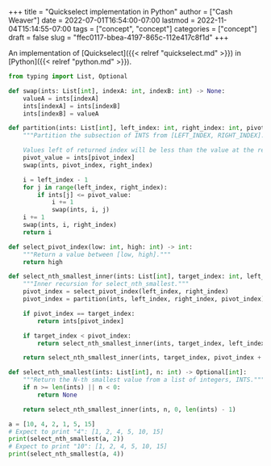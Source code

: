 +++
title = "Quickselect implementation in Python"
author = ["Cash Weaver"]
date = 2022-07-01T16:54:00-07:00
lastmod = 2022-11-04T15:14:55-07:00
tags = ["concept", "concept"]
categories = ["concept"]
draft = false
slug = "ffec0117-bbea-4197-865c-112e417c8f1d"
+++

An implementation of [Quickselect]({{< relref "quickselect.md" >}}) in [Python]({{< relref "python.md" >}}).

```python
from typing import List, Optional

def swap(ints: List[int], indexA: int, indexB: int) -> None:
    valueA = ints[indexA]
    ints[indexA] = ints[indexB]
    ints[indexB] = valueA

def partition(ints: List[int], left_index: int, right_index: int, pivot_index: int) -> int:
    """Partition the subsection of INTS from [LEFT_INDEX, RIGHT_INDEX].

    Values left of returned index will be less than the value at the returned index."""
    pivot_value = ints[pivot_index]
    swap(ints, pivot_index, right_index)

    i = left_index - 1
    for j in range(left_index, right_index):
        if ints[j] <= pivot_value:
            i += 1
            swap(ints, i, j)
    i += 1
    swap(ints, i, right_index)
    return i

def select_pivot_index(low: int, high: int) -> int:
    """Return a value between [low, high]."""
    return high

def select_nth_smallest_inner(ints: List[int], target_index: int, left_index: int, right_index: int) -> int:
    """Inner recursion for select_nth_smallest."""
    pivot_index = select_pivot_index(left_index, right_index)
    pivot_index = partition(ints, left_index, right_index, pivot_index)

    if pivot_index == target_index:
        return ints[pivot_index]

    if target_index < pivot_index:
        return select_nth_smallest_inner(ints, target_index, left_index, pivot_index - 1)

    return select_nth_smallest_inner(ints, target_index, pivot_index + 1, right_index)

def select_nth_smallest(ints: List[int], n: int) -> Optional[int]:
    """Return the N-th smallest value from a list of integers, INTS."""
    if n >= len(ints) || n < 0:
        return None

    return select_nth_smallest_inner(ints, n, 0, len(ints) - 1)

a = [10, 4, 2, 1, 5, 15]
# Expect to print "4": [1, 2, 4, 5, 10, 15]
print(select_nth_smallest(a, 2))
# Expect to print "10": [1, 2, 4, 5, 10, 15]
print(select_nth_smallest(a, 4))
```
